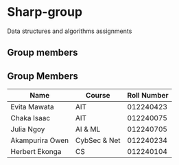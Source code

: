 # Sharp-group
Data structures and algorithms assignments
## Group members 

## Group Members

| Name             | Course      | Roll Number |
|------------------|-------------|-------------|
| Evita Mawata     |  AIT        | 012240423   |        
| Chaka  Isaac     |  AIT        | 012240075   |       
| Julia Ngoy       | AI & ML     | 012240705   |   
| Akampurira Owen  |CybSec & Net | 012240234   |                   
| Herbert Ekonga   |  CS         | 012240104   |     
